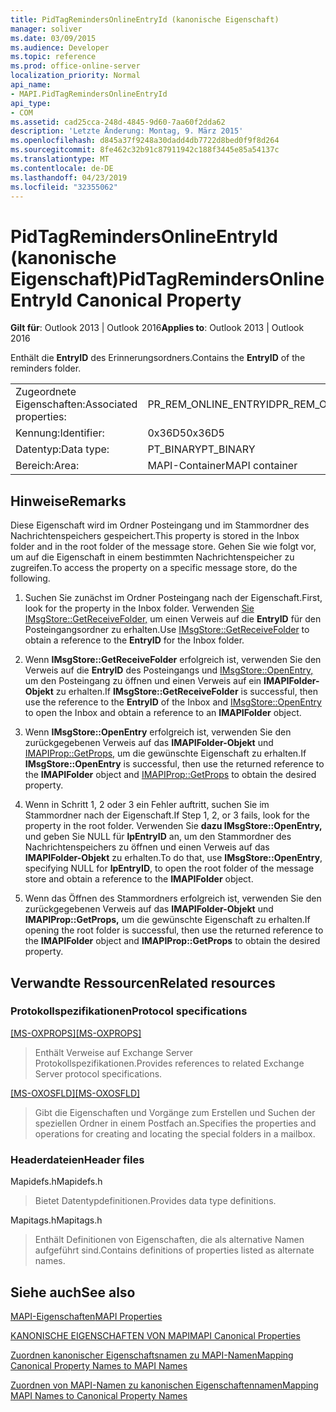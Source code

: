 ```yaml
---
title: PidTagRemindersOnlineEntryId (kanonische Eigenschaft)
manager: soliver
ms.date: 03/09/2015
ms.audience: Developer
ms.topic: reference
ms.prod: office-online-server
localization_priority: Normal
api_name:
- MAPI.PidTagRemindersOnlineEntryId
api_type:
- COM
ms.assetid: cad25cca-248d-4845-9d60-7aa60f2dda62
description: 'Letzte Änderung: Montag, 9. März 2015'
ms.openlocfilehash: d845a37f9248a30dadd4db7722d8bed0f9f8d264
ms.sourcegitcommit: 8fe462c32b91c87911942c188f3445e85a54137c
ms.translationtype: MT
ms.contentlocale: de-DE
ms.lasthandoff: 04/23/2019
ms.locfileid: "32355062"
---
```

# <a name="pidtagremindersonlineentryid-canonical-property"></a><span data-ttu-id="1c70b-103">PidTagRemindersOnlineEntryId (kanonische Eigenschaft)</span><span class="sxs-lookup"><span data-stu-id="1c70b-103">PidTagRemindersOnlineEntryId Canonical Property</span></span>

  
  
<span data-ttu-id="1c70b-104">**Gilt für**: Outlook 2013 | Outlook 2016</span><span class="sxs-lookup"><span data-stu-id="1c70b-104">**Applies to**: Outlook 2013 | Outlook 2016</span></span> 
  
<span data-ttu-id="1c70b-105">Enthält die **EntryID** des Erinnerungsordners.</span><span class="sxs-lookup"><span data-stu-id="1c70b-105">Contains the **EntryID** of the reminders folder.</span></span> 
  
|||
|:-----|:-----|
|<span data-ttu-id="1c70b-106">Zugeordnete Eigenschaften:</span><span class="sxs-lookup"><span data-stu-id="1c70b-106">Associated properties:</span></span>  <br/> |<span data-ttu-id="1c70b-107">PR_REM_ONLINE_ENTRYID</span><span class="sxs-lookup"><span data-stu-id="1c70b-107">PR_REM_ONLINE_ENTRYID</span></span>  <br/> |
|<span data-ttu-id="1c70b-108">Kennung:</span><span class="sxs-lookup"><span data-stu-id="1c70b-108">Identifier:</span></span>  <br/> |<span data-ttu-id="1c70b-109">0x36D5</span><span class="sxs-lookup"><span data-stu-id="1c70b-109">0x36D5</span></span>  <br/> |
|<span data-ttu-id="1c70b-110">Datentyp:</span><span class="sxs-lookup"><span data-stu-id="1c70b-110">Data type:</span></span>  <br/> |<span data-ttu-id="1c70b-111">PT_BINARY</span><span class="sxs-lookup"><span data-stu-id="1c70b-111">PT_BINARY</span></span>  <br/> |
|<span data-ttu-id="1c70b-112">Bereich:</span><span class="sxs-lookup"><span data-stu-id="1c70b-112">Area:</span></span>  <br/> |<span data-ttu-id="1c70b-113">MAPI-Container</span><span class="sxs-lookup"><span data-stu-id="1c70b-113">MAPI container</span></span>  <br/> |
   
## <a name="remarks"></a><span data-ttu-id="1c70b-114">Hinweise</span><span class="sxs-lookup"><span data-stu-id="1c70b-114">Remarks</span></span>

<span data-ttu-id="1c70b-115">Diese Eigenschaft wird im Ordner Posteingang und im Stammordner des Nachrichtenspeichers gespeichert.</span><span class="sxs-lookup"><span data-stu-id="1c70b-115">This property is stored in the Inbox folder and in the root folder of the message store.</span></span> <span data-ttu-id="1c70b-116">Gehen Sie wie folgt vor, um auf die Eigenschaft in einem bestimmten Nachrichtenspeicher zu zugreifen.</span><span class="sxs-lookup"><span data-stu-id="1c70b-116">To access the property on a specific message store, do the following.</span></span> 
  
1. <span data-ttu-id="1c70b-117">Suchen Sie zunächst im Ordner Posteingang nach der Eigenschaft.</span><span class="sxs-lookup"><span data-stu-id="1c70b-117">First, look for the property in the Inbox folder.</span></span> <span data-ttu-id="1c70b-118">Verwenden [Sie IMsgStore::GetReceiveFolder,](imsgstore-getreceivefolder.md) um einen Verweis auf die **EntryID** für den Posteingangsordner zu erhalten.</span><span class="sxs-lookup"><span data-stu-id="1c70b-118">Use [IMsgStore::GetReceiveFolder](imsgstore-getreceivefolder.md) to obtain a reference to the **EntryID** for the Inbox folder.</span></span> 
    
2. <span data-ttu-id="1c70b-119">Wenn **IMsgStore::GetReceiveFolder** erfolgreich ist, verwenden Sie den Verweis auf die **EntryID** des Posteingangs und [IMsgStore::OpenEntry,](imsgstore-openentry.md) um den Posteingang zu öffnen und einen Verweis auf ein **IMAPIFolder-Objekt** zu erhalten.</span><span class="sxs-lookup"><span data-stu-id="1c70b-119">If **IMsgStore::GetReceiveFolder** is successful, then use the reference to the **EntryID** of the Inbox and [IMsgStore::OpenEntry](imsgstore-openentry.md) to open the Inbox and obtain a reference to an **IMAPIFolder** object.</span></span> 
    
3. <span data-ttu-id="1c70b-120">Wenn **IMsgStore::OpenEntry** erfolgreich ist, verwenden Sie den zurückgegebenen Verweis auf das **IMAPIFolder-Objekt** und [IMAPIProp::GetProps,](imapiprop-getprops.md) um die gewünschte Eigenschaft zu erhalten.</span><span class="sxs-lookup"><span data-stu-id="1c70b-120">If **IMsgStore::OpenEntry** is successful, then use the returned reference to the **IMAPIFolder** object and [IMAPIProp::GetProps](imapiprop-getprops.md) to obtain the desired property.</span></span> 
    
4. <span data-ttu-id="1c70b-121">Wenn in Schritt 1, 2 oder 3 ein Fehler auftritt, suchen Sie im Stammordner nach der Eigenschaft.</span><span class="sxs-lookup"><span data-stu-id="1c70b-121">If Step 1, 2, or 3 fails, look for the property in the root folder.</span></span> <span data-ttu-id="1c70b-122">Verwenden Sie **dazu IMsgStore::OpenEntry,** und geben Sie NULL für **lpEntryID** an, um den Stammordner des Nachrichtenspeichers zu öffnen und einen Verweis auf das **IMAPIFolder-Objekt** zu erhalten.</span><span class="sxs-lookup"><span data-stu-id="1c70b-122">To do that, use **IMsgStore::OpenEntry**, specifying NULL for **lpEntryID**, to open the root folder of the message store and obtain a reference to the **IMAPIFolder** object.</span></span> 
    
5. <span data-ttu-id="1c70b-123">Wenn das Öffnen des Stammordners erfolgreich ist, verwenden Sie den zurückgegebenen Verweis auf das **IMAPIFolder-Objekt** und **IMAPIProp::GetProps,** um die gewünschte Eigenschaft zu erhalten.</span><span class="sxs-lookup"><span data-stu-id="1c70b-123">If opening the root folder is successful, then use the returned reference to the **IMAPIFolder** object and **IMAPIProp::GetProps** to obtain the desired property.</span></span> 
    
## <a name="related-resources"></a><span data-ttu-id="1c70b-124">Verwandte Ressourcen</span><span class="sxs-lookup"><span data-stu-id="1c70b-124">Related resources</span></span>

### <a name="protocol-specifications"></a><span data-ttu-id="1c70b-125">Protokollspezifikationen</span><span class="sxs-lookup"><span data-stu-id="1c70b-125">Protocol specifications</span></span>

<span data-ttu-id="1c70b-126">[[MS-OXPROPS]](https://msdn.microsoft.com/library/f6ab1613-aefe-447d-a49c-18217230b148%28Office.15%29.aspx)</span><span class="sxs-lookup"><span data-stu-id="1c70b-126">[[MS-OXPROPS]](https://msdn.microsoft.com/library/f6ab1613-aefe-447d-a49c-18217230b148%28Office.15%29.aspx)</span></span>
  
> <span data-ttu-id="1c70b-127">Enthält Verweise auf Exchange Server Protokollspezifikationen.</span><span class="sxs-lookup"><span data-stu-id="1c70b-127">Provides references to related Exchange Server protocol specifications.</span></span>
    
<span data-ttu-id="1c70b-128">[[MS-OXOSFLD]](https://msdn.microsoft.com/library/a60e9c16-2ba8-424b-b60c-385a8a2837cb%28Office.15%29.aspx)</span><span class="sxs-lookup"><span data-stu-id="1c70b-128">[[MS-OXOSFLD]](https://msdn.microsoft.com/library/a60e9c16-2ba8-424b-b60c-385a8a2837cb%28Office.15%29.aspx)</span></span>
  
> <span data-ttu-id="1c70b-129">Gibt die Eigenschaften und Vorgänge zum Erstellen und Suchen der speziellen Ordner in einem Postfach an.</span><span class="sxs-lookup"><span data-stu-id="1c70b-129">Specifies the properties and operations for creating and locating the special folders in a mailbox.</span></span>
    
### <a name="header-files"></a><span data-ttu-id="1c70b-130">Headerdateien</span><span class="sxs-lookup"><span data-stu-id="1c70b-130">Header files</span></span>

<span data-ttu-id="1c70b-131">Mapidefs.h</span><span class="sxs-lookup"><span data-stu-id="1c70b-131">Mapidefs.h</span></span>
  
> <span data-ttu-id="1c70b-132">Bietet Datentypdefinitionen.</span><span class="sxs-lookup"><span data-stu-id="1c70b-132">Provides data type definitions.</span></span>
    
<span data-ttu-id="1c70b-133">Mapitags.h</span><span class="sxs-lookup"><span data-stu-id="1c70b-133">Mapitags.h</span></span>
  
> <span data-ttu-id="1c70b-134">Enthält Definitionen von Eigenschaften, die als alternative Namen aufgeführt sind.</span><span class="sxs-lookup"><span data-stu-id="1c70b-134">Contains definitions of properties listed as alternate names.</span></span>
    
## <a name="see-also"></a><span data-ttu-id="1c70b-135">Siehe auch</span><span class="sxs-lookup"><span data-stu-id="1c70b-135">See also</span></span>



[<span data-ttu-id="1c70b-136">MAPI-Eigenschaften</span><span class="sxs-lookup"><span data-stu-id="1c70b-136">MAPI Properties</span></span>](mapi-properties.md)
  
[<span data-ttu-id="1c70b-137">KANONISCHE EIGENSCHAFTEN VON MAPI</span><span class="sxs-lookup"><span data-stu-id="1c70b-137">MAPI Canonical Properties</span></span>](mapi-canonical-properties.md)
  
[<span data-ttu-id="1c70b-138">Zuordnen kanonischer Eigenschaftsnamen zu MAPI-Namen</span><span class="sxs-lookup"><span data-stu-id="1c70b-138">Mapping Canonical Property Names to MAPI Names</span></span>](mapping-canonical-property-names-to-mapi-names.md)
  
[<span data-ttu-id="1c70b-139">Zuordnen von MAPI-Namen zu kanonischen Eigenschaftennamen</span><span class="sxs-lookup"><span data-stu-id="1c70b-139">Mapping MAPI Names to Canonical Property Names</span></span>](mapping-mapi-names-to-canonical-property-names.md)

